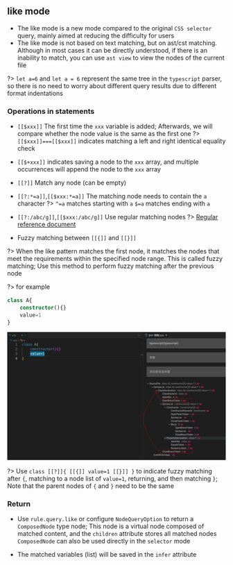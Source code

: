 ## like mode
- The like mode is a new mode compared to the original `CSS selector` query, mainly aimed at reducing the difficulty for users
- The like mode is not based on text matching, but on ast/cst matching. Although in most cases it can be directly understood, if there is an inability to match, you can use `ast view` to view the nodes of the current file


?> `let a=6` and `let a = 6` represent the same tree in the `typescript` parser, so there is no need to worry about different query results due to different format indentations
### Operations in statements

- `[[$xxx]]` The first time the `xxx` variable is added; Afterwards, we will compare whether the node value is the same as the first one
?> `[[$xxx]]===[[$xxx]]` indicates matching a left and right identical equality check

- `[[$+xxx]]` indicates saving a node to the `xxx` array, and multiple occurrences will append the node to the `xxx` array


- `[[?]]` Match any node (can be empty)
- `[[?:*=a]]`,`[[$xxx:*=a]]` The matching node needs to contain the `a` character
?> `^=a` matches starting with `a` `$=a` matches ending with `a`
- `[[?:/abc/g]]`,`[[$xxx:/abc/g]]` Use regular matching nodes
?> [Regular reference document](https://developer.mozilla.org/en-US/docs/Web/JavaScript/Guide/Regular_expressions)

- Fuzzy matching between `[[{]]` and `[[}]]`


?> When the like pattern matches the first node, it matches the nodes that meet the requirements within the specified node range. This is called fuzzy matching; Use this method to perform fuzzy matching after the previous node

?> for example
```ts
class A{
    constructor(){}
    value=1
}
```
![tree](../image/like/like-scope.png)


?> Use `class [[?]]{ [[{]] value=1 [[}]] }` to indicate fuzzy matching after `{`, matching to a node list of `value=1`, returning, and then matching `}`; Note that the parent nodes of `{` and `}` need to be the same
### Return
- Use `rule.query.like` or configure `NodeQueryOption` to return a `ComposedNode` type node; This node is a virtual node composed of matched content, and the `children` attribute stores all matched nodes `ComposedNode` can also be used directly in the `selector` mode

- The matched variables (list) will be saved in the `infer` attribute

